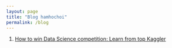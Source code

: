 ```yaml
---
layout: page
title: "Blog hamhochoi"
permalink: /blog
---
```


1. [How to win Data Science competition: Learn from top Kaggler](/_posts/2020-04-26-online-course.md)
